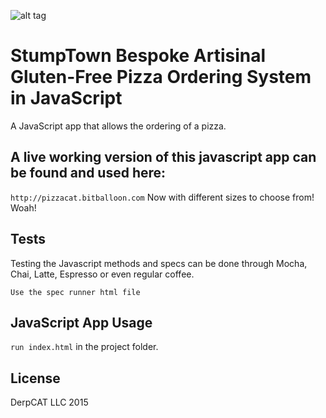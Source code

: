
![alt tag](http://i.imgur.com/92gHA9G.jpg)


# StumpTown Bespoke Artisinal Gluten-Free Pizza Ordering System in JavaScript

A JavaScript app that allows the ordering of a pizza. 

## A live working version of this javascript app can be found and used here: 
`http://pizzacat.bitballoon.com`
Now with different sizes to choose from! Woah!
## Tests

Testing the Javascript methods and specs can be done through Mocha, Chai, Latte, Espresso or even regular coffee.

`Use the spec runner html file`

## JavaScript App Usage

`run index.html` in the project folder.

## License

DerpCAT LLC 2015